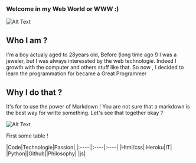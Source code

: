 ### Welcome in my Web World or WWW :)

![Alt Text](https://media.giphy.com/media/vFKqnCdLPNOKc/giphy.gif)

## Who I am ?

I'm a boy actualy aged to 28years old, Before (long time ago !) I was a jeweler, but I was always interessted by the web technologie. Indeed I growth with the computer and others stuff like that.  So now , I decided to learn the programmation for became a Great Programmer

## Why I do that ?

It's for to use the power of Markdown ! You are not sure that a markdown is the best way for writte something. Let's see that together okay ? 

![Alt Text](https://media.giphy.com/media/3o7TKy3KWDYOA7OUSI/giphy.gif)

First some table !

|Code|Technologie|Passion|
|:----||:----|:----|
|Html/css| Heroku|IT|
|Python||Github||Philosophy|
|js|

